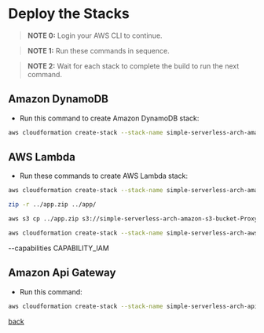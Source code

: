 # Deploy the Stacks
>__NOTE 0:__ Login your AWS CLI to continue.

>__NOTE 1:__ Run these commands in sequence.

>__NOTE 2:__ Wait for each stack to complete the build to run the next command.

## Amazon DynamoDB
- Run this command to create Amazon DynamoDB stack:
```bash
aws cloudformation create-stack --stack-name simple-serverless-arch-amazon-dynamodb --template-body file://$(pwd)/amazon-dynamodb.yaml
```

## AWS Lambda
- Run these commands to create AWS Lambda stack:

```bash
aws cloudformation create-stack --stack-name simple-serverless-arch-amazon-s3-bucket --template-body file://$(pwd)/amazon-s3-bucket.yaml
```

```bash
zip -r ../app.zip ../app/
```

```bash
aws s3 cp ../app.zip s3://simple-serverless-arch-amazon-s3-bucket-ProxyLambdaS3Bucket/
```

```bash
aws cloudformation create-stack --stack-name simple-serverless-arch-aws-lambda --template-body file://$(pwd)/aws-lambda.yaml
```
--capabilities CAPABILITY_IAM

## Amazon Api Gateway
- Run this command:
```bash
aws cloudformation create-stack --stack-name simple-serverless-arch-api-gateway --template-body file://$(pwd)/amazon-api-gateway.yaml --parameters ParameterKey=AllowCorsForWhatOrigin,ParameterValue=S3_BUCKET_URL ParameterKey=DeployStage,ParameterValue=dev
```

[back](../README.md)